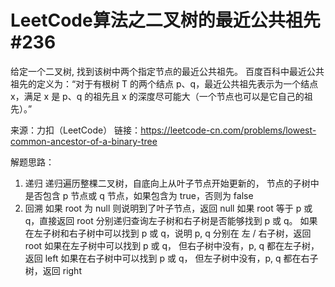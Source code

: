 # LeetCode算法之二叉树的最近公共祖先 #236

给定一个二叉树, 找到该树中两个指定节点的最近公共祖先。
百度百科中最近公共祖先的定义为：“对于有根树 T 的两个结点 p、q，最近公共祖先表示为一个结点 x，满足 x 是 p、q 的祖先且 x 的深度尽可能大（一个节点也可以是它自己的祖先）。”

来源：力扣（LeetCode）
链接：https://leetcode-cn.com/problems/lowest-common-ancestor-of-a-binary-tree

解题思路：
1. 递归
    递归遍历整棵二叉树，自底向上从叶子节点开始更新的， 节点的子树中是否包含 p 节点或 q 节点，如果包含为 true，否则为 false
2. 回溯
    如果 root 为 null 则说明到了叶子节点，返回 null
    如果 root 等于 p 或 q，直接返回 root
    分别递归查询左子树和右子树是否能够找到 p 或 q。
    如果在左子树和右子树中可以找到 p 或 q，说明 p, q 分别在 左 / 右子树，返回 root
    如果在左子树中可以找到 p 或 q， 但右子树中没有，p, q 都在左子树，返回 left
    如果在右子树中可以找到 p 或 q， 但左子树中没有，p, q 都在右子树，返回 right